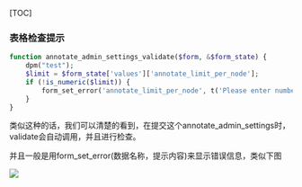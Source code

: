 [TOC]

### 表格检查提示

```php
function annotate_admin_settings_validate($form, &$form_state) {
    dpm("test");
    $limit = $form_state['values']['annotate_limit_per_node'];
    if (!is_numeric($limit)) {
        form_set_error('annotate_limit_per_node', t('Please enter number.'));
    }
}
```

类似这种的话，我们可以清楚的看到，在提交这个annotate_admin_settings时，validate会自动调用，并且进行检查。

并且一般是用form_set_error(数据名称，提示内容)来显示错误信息，类似下图

![](https://ws1.sinaimg.cn/large/891f7782ly1fyovfpdjm8j20hu07x3yr.jpg)



